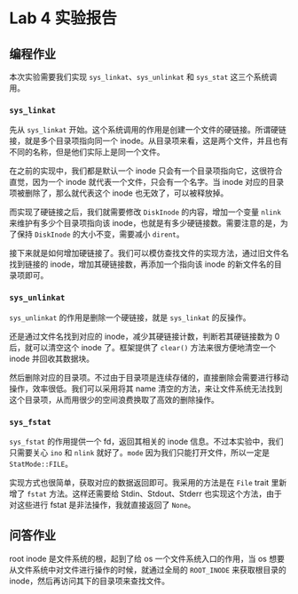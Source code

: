 # Lab 4 实验报告

## 编程作业

本次实验需要我们实现 `sys_linkat`、`sys_unlinkat` 和 `sys_stat` 这三个系统调用。

### `sys_linkat`

先从 `sys_linkat` 开始。这个系统调用的作用是创建一个文件的硬链接。所谓硬链接，就是多个目录项指向同一个 inode。从目录项来看，这是两个文件，并且也有不同的名称，但是他们实际上是同一个文件。

在之前的实现中，我们都是默认一个 inode 只会有一个目录项指向它，这很符合直觉，因为一个 inode 就代表一个文件，只会有一个名字。当 inode 对应的目录项被删除了，那么就代表这个 inode 也无效了，可以被释放掉。

而实现了硬链接之后，我们就需要修改 `DiskInode` 的内容，增加一个变量 `nlink` 来维护有多少个目录项指向该 inode，也就是有多少硬链接数。需要注意的是，为了保持 `DiskInode` 的大小不变，需要减小 `dirent`。

接下来就是如何增加硬链接了。我们可以模仿查找文件的实现方法，通过旧文件名找到链接的 inode，增加其硬链接数，再添加一个指向该 inode 的新文件名的目录项即可。

### `sys_unlinkat`

`sys_unlinkat` 的作用是删除一个硬链接，就是 `sys_linkat` 的反操作。

还是通过文件名找到对应的 inode，减少其硬链接计数，判断若其硬链接数为 0 后，就可以清空这个 inode 了。框架提供了 `clear()` 方法来很方便地清空一个 inode 并回收其数据块。

然后删除对应的目录项。不过由于目录项是连续存储的，直接删除会需要进行移动操作，效率很低。我们可以采用将其 name 清空的方法，来让文件系统无法找到这个目录项，从而用很少的空间浪费换取了高效的删除操作。

### `sys_fstat`

`sys_fstat` 的作用提供一个 fd，返回其相关的 inode 信息。不过本实验中，我们只需要关心 `ino` 和 `nlink` 就好了。`mode` 因为我们只能打开文件，所以一定是 `StatMode::FILE`。

实现方式也很简单，获取对应的数据返回即可。我采用的方法是在 `File` trait 里新增了 `fstat` 方法。这样还需要给 Stdin、Stdout、Stderr 也实现这个方法，由于对这些进行 fstat 是非法操作，我就直接返回了 `None`。

## 问答作业

root inode 是文件系统的根，起到了给 os 一个文件系统入口的作用，当 os 想要从文件系统中对文件进行操作的时候，就通过全局的 `ROOT_INODE` 来获取根目录的 inode，然后再访问其下的目录项来查找文件。
